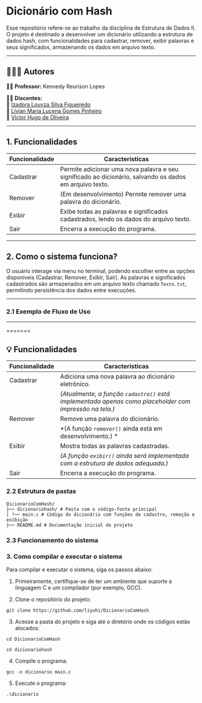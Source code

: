 # Dicionário com Hash

Esse repositório refere-se ao trabalho da disciplina de Estrutura de Dados II. O projeto é destinado a desenvolver um dicionário utilizando a estrutura de dados hash, com funcionalidades para cadastrar, remover, exibir palavras e seus significados, armazenando os dados em arquivo texto.

---
## 👨‍👧‍👧 Autores

👨‍🏫 **Professor:** Kennedy Reurison Lopes

👩‍🎓 **Discentes:**  
🔹 [Izadora Louyza Silva Figueiredo](https://github.com/liyuhi)  
🔹 [Lívian Maria Lucena Gomes Pinheiro](https://github.com/livianlucena)   
🔹 [Victor Hugo de Oliveira](https://github.com/Victor350br)

---

## 1. Funcionalidades

| Funcionalidade | Características                                                                                           |
|----------------|----------------------------------------------------------------------------------------------------------|
| Cadastrar      | Permite adicionar uma nova palavra e seu significado ao dicionário, salvando os dados em arquivo texto. |
| Remover        | (Em desenvolvimento) Permite remover uma palavra do dicionário.                                         |
| Exibir         | Exibe todas as palavras e significados cadastrados, lendo os dados do arquivo texto.                     |
| Sair           | Encerra a execução do programa.                                                                          |

---

## 2. Como o sistema funciona?

O usuário interage via menu no terminal, podendo escolher entre as opções disponíveis (Cadastrar, Remover, Exibir, Sair). As palavras e significados cadastrados são armazenados em um arquivo texto chamado `Texto.txt`, permitindo persistência dos dados entre execuções.

---

### 2.1 Exemplo de Fluxo de Uso

---
=======
## 💡 Funcionalidades

| Funcionalidade | Características                                                                                         |
|----------------|--------------------------------------------------------------------------------------------------------|
| Cadastrar      | Adiciona uma nova palavra ao dicionário eletrônico.                                                    |
|                | *(Atualmente, a função `cadastro()` está implementada apenas como placeholder com impressão na tela.)* |
| Remover        | Remove uma palavra do dicionário.                                                                      |
|                | *(A função `remover()` ainda está em desenvolvimento.) *                                              |
| Exibir         | Mostra todas as palavras cadastradas.                                                                 |
|                | *(A função `exibir()` ainda será implementada com a estrutura de dados adequada.)*                     |
| Sair           | Encerra a execução do programa.                                                                        |


### 2.2 Estrutura de pastas
```
DicionarioComHash/
├── dicionariohash/ # Pasta com o código-fonte principal
│ └── main.c # Código do dicionário com funções de cadastro, remoção e exibição
├── README.md # Documentação inicial do projeto
```

### 2.3 Funcionamento do sistema


### 3. Como compilar e executar o sistema

Para compilar e executar o sistema, siga os passos abaixo:

1. Primeiramente, certifique-se de ter um ambiente que suporte a linguagem C e um compilador (por exemplo, GCC).
   
2. Clone o repositório do projeto:

```
git clone https://github.com/liyuhi/DicionarioComHash
```

3. Acesse a pasta do projeto e siga até o diretório onde os códigos estão alocados:
   
```
cd DicionarioComHash
```
```
cd dicionariohash
```

4. Compile o programa:

```
gcc -o dicionario main.c 
```

5. Execute o programa:
   
```
.\dicionario
```


